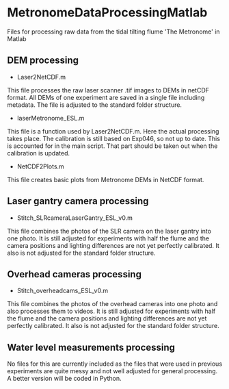 # MetronomeDataProcessingMatlab
Files for processing raw data from the tidal tilting flume 'The Metronome' in Matlab

## DEM processing
* Laser2NetCDF.m

This file processes the raw laser scanner .tif images to DEMs in netCDF format. All DEMs of one experiment are saved in a single file including metadata. The file is adjusted to the standard folder structure.

* laserMetronome_ESL.m

This file is a function used by Laser2NetCDF.m. Here the actual processing takes place. The calibration is still based on Exp046, so not up to date. This is accounted for in the main script. That part should be taken out when the calibration is updated.

* NetCDF2Plots.m

This file creates basic plots from Metronome DEMs in NetCDF format.

## Laser gantry camera processing
* Stitch_SLRcameraLaserGantry_ESL_v0.m

This file combines the photos of the SLR camera on the laser gantry into one photo. It is still adjusted for experiments with half the flume and the camera positions and lighting differences are not yet perfectly calibrated. It also is not adjusted for the standard folder structure.

## Overhead cameras processing
* Stitch_overheadcams_ESL_v0.m

This file combines the photos of the overhead cameras into one photo and also processes them to videos. It is still adjusted for experiments with half the flume and the camera positions and lighting differences are not yet perfectly calibrated. It also is not adjusted for the standard folder structure.

## Water level measurements processing
No files for this are currently included as the files that were used in previous experiments are quite messy and not well adjusted for general processing. A better version will be coded in Python.

